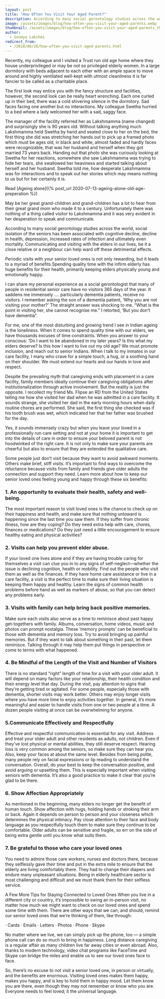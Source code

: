 ```yaml
---
layout: post
title: "How Often You Visit Your Aged Parent?"
description: According to many social gerontology studies across the world, social isolation of the seniors has been associated with cognitive decline, decline in health, depression, increased rates of infection and ultimately even mortality.
image: /assets/images/blog/how-often-you-visit-your-aged-parents.webp
thumbnail: /assets/images/blog/how-often-you-visit-your-aged-parents_thumbnail.webp
author:
  - Soumya Lakshmi
redirect_from:
  - /2018/06/26/how-often-you-visit-aged-parents.html
---
```


Recently, my colleague and I visited a Trust run old age home where they house underprivileged or may be not so privileged elderly women. In a large dormitory with beds adjacent to each other with an ample space to move around and highly ventilated well-kept with utmost cleanliness it is far fancier to be called as a charitable place.

The first look may entice you with the fancy structure and facilities, however, the second look can be really heart wrenching. Each one curled up in their bed, there was a cold shivering silence in the dormitory. Sad faces facing one another but no interactions. My colleague Swetha hurried to a bed where a lady welcomed her with a sad, saggy face.

The manager of the facility referred her as Lakshmamma (name changed) and surprisingly she is 90 years old. Without talking anything much Lakshmamma held Swetha by hand and seated close to her on the bed, the first thing she did was stretching her hands out to pick up a framed photo which must be ages old, in black and white, almost faded and hardly faces were recognizable, that was her husband and herself when they got married 73 years back. Handing out that photo she was curiously looking at Swetha for her reactions, somewhere she saw Lakshmamma was trying to hide her tears, she swallowed her heaviness and started talking about herself and her husband. Swetha told me, how desperate Lakshmamma was for interactions and to speak out her stories which may means nothing to us but for her certainly it is.

Read [Ageing alone]({% post_url 2020-07-13-ageing-alone-old-age-preperation %})

May be her great grand-children and grand-children has a lot to hear from their great grand mom who made it to a century. Unfortunately there was nothing of a thing called visitor to Lakshmamma and it was very evident in her desperation to speak and communicate.

According to many social gerontology studies across the world, social isolation of the seniors has been associated with cognitive decline, decline in health, depression, increased rates of infection and ultimately even mortality. Communicating and visiting with the elders in our lives, be it a close relative or a neighbour can help ward off these detrimental effects.

Periodic visits with your senior loved ones is not only rewarding, but it leads to a myriad of benefits.Spending quality time with the infirm elderly has huge benefits for their health, primarily keeping elders physically young and emotionally happy.

I can share my personal experience as a social gerontologist that many of people in residential senior care have no visitors 365 days of the year. It saddens me immensely …. particularly dementia patients, receive no visitors. I remember asking the son of a dementia patient, ‘Why you are not visiting your mother?’ The straight answer was shocking to me. “What is the point in visiting her, she cannot recognise me.” I retorted, ‘But you don’t have dementia”.

For me, one of the most disturbing and growing trend I see in Indian ageing is the loneliness. When it comes to spend quality time with our elders, we have thousands excuses of time constraints. When you answer to your conscious: ‘Do I want to be abandoned in my later years? Is this what my elders deserve? Is this how I want to live out my old age? We must promote inclusion, and reach out to senior Indians. When I talk to my inmates in our care facility, I many who crave for a simple touch, a hug, or a soothing hand on their shoulder. We must extend our hearts and our hands in love and respect.

Despite the prevailing myth that caregiving ends with placement in a care facility, family members ideally continue their caregiving obligations after institutionalization through active involvement. But the reality is just the opposite. I recollect my friend Ms. Flipse an RD from the United States telling me how she visited her dad when he was admitted in a care facility. It sounds strange, she visited her dad in the early morning hours when daily routine chores are performed. She said, the first thing she checked was if his tooth brush was wet, which indicated her that her father was brushed for the day.

Yes, it sounds immensely crazy but when you leave your loved in a professionally run care setting and not at your home it is important to get into the details of care in order to ensure your beloved parent is not hoodwinked of the right care. It is not only to make sure your parents are cheerful but also to ensure that they are extended the qualitative care.

Some people just don’t visit because they want to avoid awkward moments. Others make brief, stiff visits. It’s important to find ways to overcome the reluctance because visits from family and friends give older adults the connection and support they need. Learn more about how to keep our senior loved ones feeling young and happy through these six benefits:

### 1. An opportunity to evaluate their health, safety and well-being.

The most important reason to visit loved ones is the chance to check up on their happiness and health, and make sure that nothing untoward is happening since the last time you saw them. If they suffer from chronic illness, how are they coping? Do they need extra help with care, chores, finances or medications? Do they just need a little encouragement to ensure healthy eating and physical activities?

### 2. Visits can help you prevent elder abuse.

If your loved one lives alone and if they are having trouble caring for themselves a visit can clue you in to any signs of self-neglect—whether the issue is declining cognition, health or mobility. Find out the people who visit them as well as the finances. If they have home care assistance or live in a care facility, a visit is the perfect time to make sure their living situation is keeping them happy and healthy. Learn the signs of common health problems before hand as well as markers of abuse, so that you can detect any problems early.

### 3. Visits with family can help bring back positive memories.

Make sure each visits also serve as a time to reminisce about past happy get-togethers with family. Albums, conversation, home videos, music and photos can prompt nostalgia. These ‘memory prompts’ can be beneficial to those with dementia and memory loss. Try to avoid bringing up painful memories. But if they want to talk about something in their past, let them reminisce. Talking through it may help them put things in perspective or come to terms with what happened.

### 4. Be Mindful of the Length of the Visit and Number of Visitors

There is no standard “right” length of time for a visit with your older adult. It will depend on many factors like your relationship, their health condition and their energy level that day. During the visit, pay attention to signs that they’re getting tired or agitated. For some people, especially those with dementia, shorter visits may work better. Others may enjoy longer visits where you have more time to enjoy activities together. In general, it’s more meaningful and easier to handle visits from one or two people at a time. A dozen people visiting at once can be overwhelming for anyone.

### 5.Communicate Effectively and Respectfully

Effective and respectful communication is essential for any visit. Address and treat your older adult and other residents as adults, not children. Even if they’ve lost physical or mental abilities, they still deserve respect.
Hearing loss is very common among the seniors, so make sure they can hear you. Also, keep your faces at about the same level. Besides from being polite, many people rely on facial expressions or lip reading to understand the conversation. Overall, do your best to keep the conversation positive, and avoid arguing or upsetting them. This is especially important when visiting seniors with dementia. It’s also a good practice to make it clear that you’re glad to be there.

### 6. Show Affection Appropriately

As mentioned in the beginning, many elders no longer get the benefit of human touch. Show affection with hugs, holding hands or stroking their arm or back. Again it depends on person to person and your closeness which determines the physical intimacy. Pay close attention to their face and body language as you respectfully touch them to make sure they continue to be comfortable. Older adults can be sensitive and fragile, so err on the side of being extra gentle until you know what suits them.

### 7. Be grateful to those who care your loved ones

You need to admire those care workers, nurses and doctors there, because they selflessly gave their time and put in the extra mile to ensure that the elderly are living comfortably there. They had to change their diapers and endure many unpleasant situations. Being in elderly healthcare sector is most challenging and difficult and we must thank them for their selfless service.

A Few More Tips for Staying Connected to Loved Ones
When you live in a different city or country, it’s impossible to swing an in-person visit, no matter how much we might want to check on our loved ones and spend some time with them. There are other ways that we can, and should, remind our senior loved ones that we’re thinking of them, like through:

· Cards
· Emails
· Letters
· Photos
· Phone
· Skype

No matter where we live, we can simply pick up the phone, too — a simple phone call can do so much to bring in happiness. Long distance caregiving is a regular affair as many children live far away cities or even abroad. Also, thanks to modern technology, video chat programs like FaceTime and Skype can bridge the miles and enable us to see our loved ones face to face.

So, there’s no excuse to not visit a senior loved one, in person or virtually, and the benefits are enormous. Visiting loved ones makes them happy, makes you happy, and is key to hold them in happy mood. Let them know you are there, even though they may not remember or know who you are. Everyone needs to feel loved; it the universal language.
